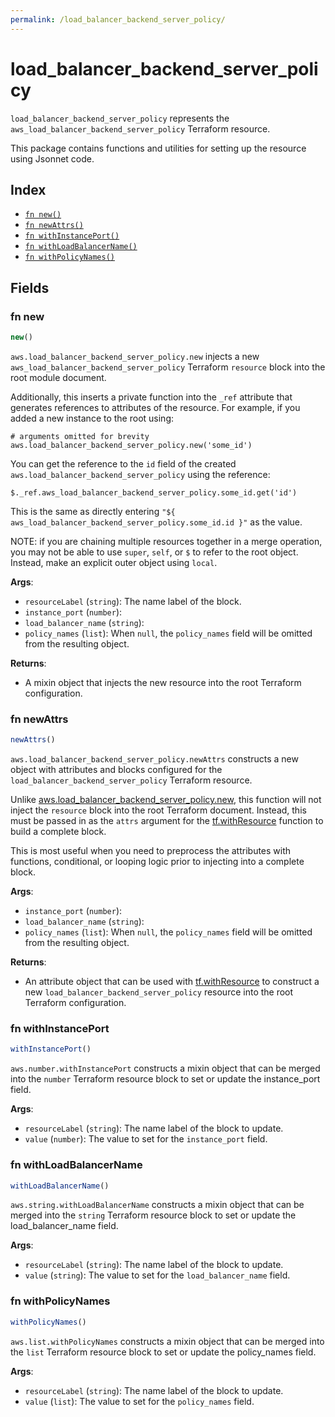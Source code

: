 ```yaml
---
permalink: /load_balancer_backend_server_policy/
---
```


# load_balancer_backend_server_policy

`load_balancer_backend_server_policy` represents the `aws_load_balancer_backend_server_policy` Terraform resource.



This package contains functions and utilities for setting up the resource using Jsonnet code.


## Index

* [`fn new()`](#fn-new)
* [`fn newAttrs()`](#fn-newattrs)
* [`fn withInstancePort()`](#fn-withinstanceport)
* [`fn withLoadBalancerName()`](#fn-withloadbalancername)
* [`fn withPolicyNames()`](#fn-withpolicynames)

## Fields

### fn new

```ts
new()
```


`aws.load_balancer_backend_server_policy.new` injects a new `aws_load_balancer_backend_server_policy` Terraform `resource`
block into the root module document.

Additionally, this inserts a private function into the `_ref` attribute that generates references to attributes of the
resource. For example, if you added a new instance to the root using:

    # arguments omitted for brevity
    aws.load_balancer_backend_server_policy.new('some_id')

You can get the reference to the `id` field of the created `aws.load_balancer_backend_server_policy` using the reference:

    $._ref.aws_load_balancer_backend_server_policy.some_id.get('id')

This is the same as directly entering `"${ aws_load_balancer_backend_server_policy.some_id.id }"` as the value.

NOTE: if you are chaining multiple resources together in a merge operation, you may not be able to use `super`, `self`,
or `$` to refer to the root object. Instead, make an explicit outer object using `local`.

**Args**:
  - `resourceLabel` (`string`): The name label of the block.
  - `instance_port` (`number`): 
  - `load_balancer_name` (`string`): 
  - `policy_names` (`list`):  When `null`, the `policy_names` field will be omitted from the resulting object.

**Returns**:
- A mixin object that injects the new resource into the root Terraform configuration.


### fn newAttrs

```ts
newAttrs()
```


`aws.load_balancer_backend_server_policy.newAttrs` constructs a new object with attributes and blocks configured for the `load_balancer_backend_server_policy`
Terraform resource.

Unlike [aws.load_balancer_backend_server_policy.new](#fn-new), this function will not inject the `resource`
block into the root Terraform document. Instead, this must be passed in as the `attrs` argument for the
[tf.withResource](https://github.com/tf-libsonnet/core/tree/main/docs#fn-withresource) function to build a complete block.

This is most useful when you need to preprocess the attributes with functions, conditional, or looping logic prior to
injecting into a complete block.

**Args**:
  - `instance_port` (`number`): 
  - `load_balancer_name` (`string`): 
  - `policy_names` (`list`):  When `null`, the `policy_names` field will be omitted from the resulting object.

**Returns**:
  - An attribute object that can be used with [tf.withResource](https://github.com/tf-libsonnet/core/tree/main/docs#fn-withresource) to construct a new `load_balancer_backend_server_policy` resource into the root Terraform configuration.


### fn withInstancePort

```ts
withInstancePort()
```

`aws.number.withInstancePort` constructs a mixin object that can be merged into the `number`
Terraform resource block to set or update the instance_port field.



**Args**:
  - `resourceLabel` (`string`): The name label of the block to update.
  - `value` (`number`): The value to set for the `instance_port` field.


### fn withLoadBalancerName

```ts
withLoadBalancerName()
```

`aws.string.withLoadBalancerName` constructs a mixin object that can be merged into the `string`
Terraform resource block to set or update the load_balancer_name field.



**Args**:
  - `resourceLabel` (`string`): The name label of the block to update.
  - `value` (`string`): The value to set for the `load_balancer_name` field.


### fn withPolicyNames

```ts
withPolicyNames()
```

`aws.list.withPolicyNames` constructs a mixin object that can be merged into the `list`
Terraform resource block to set or update the policy_names field.



**Args**:
  - `resourceLabel` (`string`): The name label of the block to update.
  - `value` (`list`): The value to set for the `policy_names` field.
